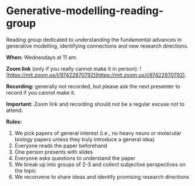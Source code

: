 # Generative-modelling-reading-group

Reading group dedicated to understanding the fundamental advances in generative modelling, identifying connections and new research directions.

**When:** Wednesdays at 11 am.

**Zoom link** (only if you really cannot make it in person): ![https://mit.zoom.us/j/97422870792](https://mit.zoom.us/j/97422870792).

**Recording:** generally not recorded, but please ask the next presenter to record if you cannot make it.

**Important:** Zoom link and recording should not be a regular excuse not to attend.

**Rules:**

1) We pick papers of general interest (i.e., no heavy neuro or molecular biology papers unless they truly introduce a general idea)
2) Everyone reads the paper beforehand
3) One person presents with slides
4) Everyone asks questions to understand the paper
5) We break up into groups of 2-3 and collect subjective perspectives on the topic
6) We reconvene to share ideas and identify promising research directions
